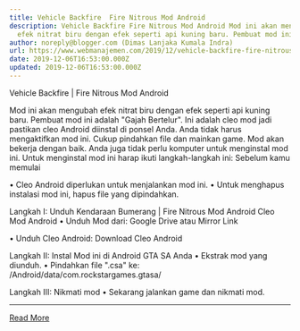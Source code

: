 ```yaml
---
title: Vehicle Backfire  Fire Nitrous Mod Android
description: Vehicle Backfire Fire Nitrous Mod Android Mod ini akan mengubah
  efek nitrat biru dengan efek seperti api kuning baru. Pembuat mod ini
author: noreply@blogger.com (Dimas Lanjaka Kumala Indra)
url: https://www.webmanajemen.com/2019/12/vehicle-backfire-fire-nitrous-mod.html
date: 2019-12-06T16:53:00.000Z
updated: 2019-12-06T16:53:00.000Z
---
```


Vehicle Backfire | Fire Nitrous Mod Android 




  Mod ini akan mengubah efek nitrat biru dengan efek seperti api kuning baru.  Pembuat mod ini adalah "Gajah Bertelur".  Ini adalah cleo mod jadi pastikan cleo Android diinstal di ponsel Anda.  Anda tidak harus mengaktifkan mod ini.  Cukup pindahkan file dan mainkan game.  Mod akan bekerja dengan baik.  Anda juga tidak perlu komputer untuk menginstal mod ini. 
  Untuk menginstal mod ini harap ikuti langkah-langkah ini: 
  Sebelum kamu memulai 

  • Cleo Android diperlukan untuk menjalankan mod ini. 
  • Untuk menghapus instalasi mod ini, hapus file yang dipindahkan. 
 
 

  Langkah I: Unduh Kendaraan Bumerang |  Fire Nitrous Mod Android Cleo Mod Android 
  • Unduh Mod dari: 
 Google Drive 
  atau 
 Mirror Link 
 
  • Unduh Cleo Android: 
 Download Cleo Android 
 
 
  Langkah II: Instal Mod ini di Android GTA SA Anda 
  • Ekstrak mod yang diunduh. 
  • Pindahkan file ".csa" ke: 
  /Android/data/com.rockstargames.gtasa/ <here> 
 
 
  Langkah III: Nikmati mod 
  • Sekarang jalankan game dan nikmati mod.<hr/> <a href="https://www.webmanajemen.com/2019/12/vehicle-backfire-fire-nitrous-mod.html" rel="follow" class="button" id="read-more">Read More</a>